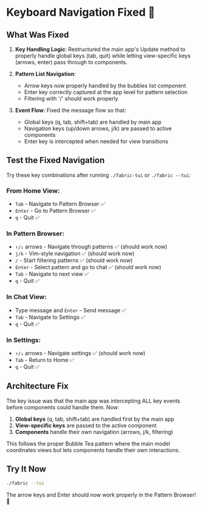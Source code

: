 # Keyboard Navigation Fixed 🎯

## What Was Fixed

1. **Key Handling Logic**: Restructured the main app's Update method to properly handle global keys (tab, quit) while letting view-specific keys (arrows, enter) pass through to components.

2. **Pattern List Navigation**: 
   - Arrow keys now properly handled by the bubbles list component
   - Enter key correctly captured at the app level for pattern selection
   - Filtering with '/' should work properly

3. **Event Flow**: Fixed the message flow so that:
   - Global keys (q, tab, shift+tab) are handled by main app
   - Navigation keys (up/down arrows, j/k) are passed to active components
   - Enter key is intercepted when needed for view transitions

## Test the Fixed Navigation

Try these key combinations after running `./fabric-tui` or `./fabric --tui`:

### From Home View:
- `Tab` - Navigate to Pattern Browser ✅
- `Enter` - Go to Pattern Browser ✅
- `q` - Quit ✅

### In Pattern Browser:
- `↑/↓` arrows - Navigate through patterns ✅ (should work now)
- `j/k` - Vim-style navigation ✅ (should work now)
- `/` - Start filtering patterns ✅ (should work now)
- `Enter` - Select pattern and go to chat ✅ (should work now)
- `Tab` - Navigate to next view ✅
- `q` - Quit ✅

### In Chat View:
- Type message and `Enter` - Send message ✅
- `Tab` - Navigate to Settings ✅
- `q` - Quit ✅

### In Settings:
- `↑/↓` arrows - Navigate settings ✅ (should work now)
- `Tab` - Return to Home ✅
- `q` - Quit ✅

## Architecture Fix

The key issue was that the main app was intercepting ALL key events before components could handle them. Now:

1. **Global keys** (q, tab, shift+tab) are handled first by the main app
2. **View-specific keys** are passed to the active component
3. **Components** handle their own navigation (arrows, j/k, filtering)

This follows the proper Bubble Tea pattern where the main model coordinates views but lets components handle their own interactions.

## Try It Now

```bash
./fabric --tui
```

The arrow keys and Enter should now work properly in the Pattern Browser! 🚀